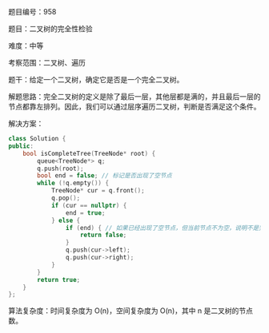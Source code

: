题目编号：958

题目：二叉树的完全性检验

难度：中等

考察范围：二叉树、遍历

题干：给定一个二叉树，确定它是否是一个完全二叉树。 

解题思路：完全二叉树的定义是除了最后一层，其他层都是满的，并且最后一层的节点都靠左排列。因此，我们可以通过层序遍历二叉树，判断是否满足这个条件。

解决方案：

```cpp
class Solution {
public:
    bool isCompleteTree(TreeNode* root) {
        queue<TreeNode*> q;
        q.push(root);
        bool end = false; // 标记是否出现了空节点
        while (!q.empty()) {
            TreeNode* cur = q.front();
            q.pop();
            if (cur == nullptr) {
                end = true;
            } else {
                if (end) { // 如果已经出现了空节点，但当前节点不为空，说明不是完全二叉树
                    return false;
                }
                q.push(cur->left);
                q.push(cur->right);
            }
        }
        return true;
    }
};
```

算法复杂度：时间复杂度为 O(n)，空间复杂度为 O(n)，其中 n 是二叉树的节点数。